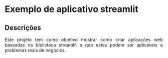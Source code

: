 # Exemplo de aplicativo streamlit
## Descrições
<p align="justify"> Este projeto tem como objetivo mostrar como criar aplicações web baseadas na biblioteca streamlit e
  que estes podem ser aplicáveis a problemas reais de negócios. </p>
